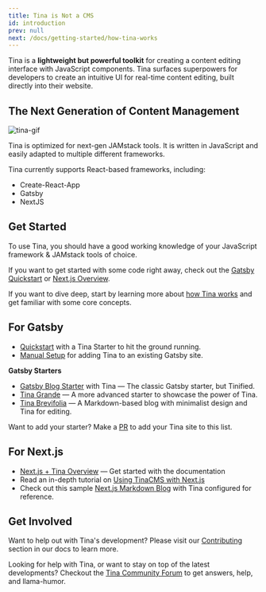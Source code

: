 ```yaml
---
title: Tina is Not a CMS
id: introduction
prev: null
next: /docs/getting-started/how-tina-works
---
```


Tina is a **lightweight but powerful toolkit** for creating a content editing interface with JavaScript components. Tina surfaces superpowers for developers to create an intuitive UI for real-time content editing, built directly into their website.

## The Next Generation of Content Management

![tina-gif](https://res.cloudinary.com/forestry-demo/video/upload/du_16,w_700,e_loop/v1571159974/tina-hero-demo.gif)

Tina is optimized for next-gen JAMstack tools. It is written in JavaScript and easily adapted to multiple different frameworks.

Tina currently supports React-based frameworks, including:

- Create-React-App
- Gatsby
- NextJS

## Get Started

To use Tina, you should have a good working knowledge of your JavaScript framework & JAMstack tools of choice.

If you want to get started with some code right away, check out the [Gatsby Quickstart](/docs/gatsby/quickstart) or [Next.js Overview](/docs/nextjs/overview).

If you want to dive deep, start by learning more about [how Tina works](/docs/getting-started/how-tina-works) and get familiar with some core concepts.

## For Gatsby

- [Quickstart](/docs/gatsby/quickstart) with a Tina Starter to hit the ground running.
- [Manual Setup](/docs/gatsby/manual-setup) for adding Tina to an existing Gatsby site.

**Gatsby Starters**
- [Gatsby Blog Starter](https://github.com/tinacms/gatsby-starter-tinacms) with Tina — The classic Gatsby starter, but Tinified.
- [Tina Grande](https://github.com/tinacms/tina-starter-grande) — A more advanced starter to showcase the power of Tina.
- [Tina Brevifolia](https://github.com/kendallstrautman/brevifolia-gatsby-tinacms) — A Markdown-based blog with minimalist design and Tina for editing.

Want to add your starter? Make a [PR](/docs/contributing/guidelines) to add your Tina site to this list.

## For Next.js

- [Next.js + Tina Overview](/docs/nextjs/overview) — Get started with the documentation
- Read an in-depth tutorial on [Using TinaCMS with Next.js](/blog/using-tinacms-with-nextjs/)
- Check out this sample [Next.js Markdown Blog](https://github.com/kendallstrautman/brevifolia-next-tinacms) with Tina configured for reference.

## Get Involved

Want to help out with Tina's development? Please visit our [Contributing](/docs/contributing/guidelines) section in our docs to learn more.

Looking for help with Tina, or want to stay on top of the latest developments? Checkout the [Tina Community Forum](https://community.tinacms.org/) to get answers, help, and llama-humor.
